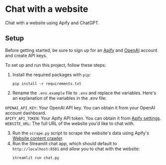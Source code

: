 # Chat with a website

Chat with a website using Apify and ChatGPT.

## Setup

Before getting started, be sure to sign up for an [Apify](https://console.apify.com/sign-up) and [OpenAI](https://openai.com/) account and create API keys.

To set up and run this project, follow these steps:

1. Install the required packages with `pip`:
   ```
   pip install -r requirements.txt
   ```
2. Rename the `.env.example` file to `.env` and replace the variables. Here's an explanation of the variables in the .env file:

`OPENAI_API_KEY`: Your OpenAI API key. You can obtain it from your OpenAI account dashboard.  
`APIFY_API_TOKEN`: Your Apify API token. You can obtain it from [Apify settings](https://console.apify.com/account/integrations).  
`WEBSITE_URL`: The full URL of the website you'd like to chat with.  

3. Run the `scrape.py` script to scrape the website's data using Apify's [Website content crawler](https://apify.com/apify/website-content-crawler).
4. Run the Streamlit chat app, which should default to `http://localhost:8501` and allow you to chat with the website:
   ```
   streamlit run chat.py
   ```

